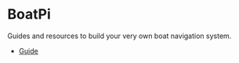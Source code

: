 # BoatPi

Guides and resources to build your very own boat navigation system.

- [Guide](boatpi.pdf)
